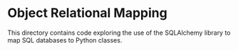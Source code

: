 # Object Relational Mapping
This directory contains code exploring the use of the SQLAlchemy library to map SQL databases to Python classes.
